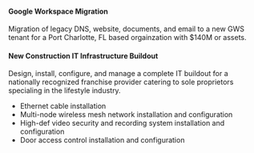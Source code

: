 #### Google Workspace Migration ####  
Migration of legacy DNS, website, documents, and email to a new GWS tenant
for a Port Charlotte, FL based orgainzation with $140M or assets.  

#### New Construction IT Infrastructure Buildout ####
Design, install, configure, and manage a complete IT buildout for a nationally recognized
franchise provider catering to sole proprietors specialing in the lifestyle industry.  
- Ethernet cable installation
- Multi-node wireless mesh network installation and configuration
- High-def video security and recording system installation and configuration
- Door access control installation and configuration
